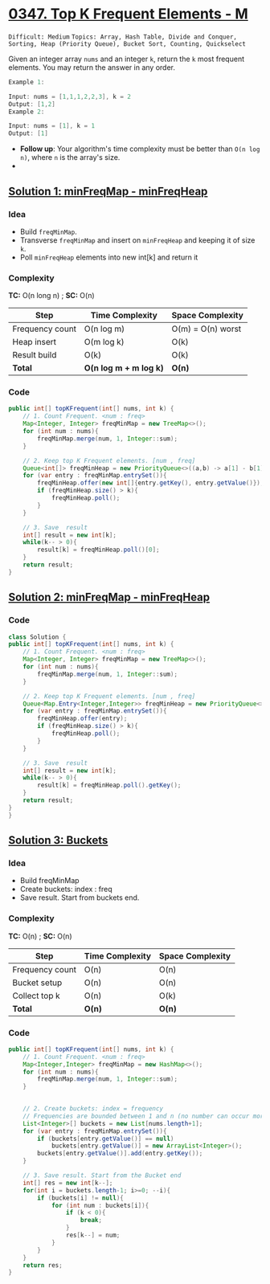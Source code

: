 
# [0347. Top K Frequent Elements - M](https://leetcode.com/problems/top-k-frequent-elements/description/)

`Difficult: Medium`
`Topics: Array, Hash Table, Divide and Conquer, Sorting, Heap (Priority Queue), Bucket Sort, Counting, Quickselect`

Given an integer array `nums` and an integer `k`, return the `k` most frequent elements. You may return the answer in any order.


 
 ```java
Example 1:

Input: nums = [1,1,1,2,2,3], k = 2
Output: [1,2]
Example 2:

Input: nums = [1], k = 1
Output: [1]
```
- **Follow up**: Your algorithm's time complexity must be better than `O(n log n)`, where `n` is the array's size.
- 
## [Solution 1: minFreqMap - minFreqHeap ](https://leetcode.com/problems/top-k-frequent-elements/submissions/1671990801/)

### Idea
- Build `freqMinMap`.
- Transverse `freqMinMap` and insert on `minFreqHeap` and keeping it of size `k`.
- Poll `minFreqHeap` elements into new int[k] and return it
  

### Complexity
**TC:** O(n long n) ; **SC:** O(n)

| Step            | Time Complexity          | Space Complexity  |
| --------------- | ------------------------ | ----------------- |
| Frequency count | O(n log m)               | O(m) = O(n) worst |
| Heap insert     | O(m log k)               | O(k)              |
| Result build    | O(k)                     | O(k)              |
| **Total**       | **O(n log m + m log k)** | **O(n)**          |


### Code
```java
public int[] topKFrequent(int[] nums, int k) {
    // 1. Count Frequent. <num : freq>
    Map<Integer, Integer> freqMinMap = new TreeMap<>();
    for (int num : nums){
        freqMinMap.merge(num, 1, Integer::sum);
    }

    // 2. Keep top K Frequent elements. [num , freq]
    Queue<int[]> freqMinHeap = new PriorityQueue<>((a,b) -> a[1] - b[1]);
    for (var entry : freqMinMap.entrySet()){
        freqMinHeap.offer(new int[]{entry.getKey(), entry.getValue()});
        if (freqMinHeap.size() > k){
            freqMinHeap.poll();
        }
    }

    // 3. Save  result
    int[] result = new int[k];
    while(k-- > 0){
        result[k] = freqMinHeap.poll()[0];
    }
    return result;        
}
```

## [Solution 2: minFreqMap - minFreqHeap ](https://leetcode.com/problems/top-k-frequent-elements/submissions/1671994857/)

### Code
```java
class Solution {
public int[] topKFrequent(int[] nums, int k) {
    // 1. Count Frequent. <num : freq>
    Map<Integer, Integer> freqMinMap = new TreeMap<>();
    for (int num : nums){
        freqMinMap.merge(num, 1, Integer::sum);
    }

    // 2. Keep top K Frequent elements. [num , freq]
    Queue<Map.Entry<Integer,Integer>> freqMinHeap = new PriorityQueue<>(Map.Entry.comparingByValue());
    for (var entry : freqMinMap.entrySet()){
        freqMinHeap.offer(entry);
        if (freqMinHeap.size() > k){
            freqMinHeap.poll();
        }
    }

    // 3. Save  result
    int[] result = new int[k];
    while(k-- > 0){
        result[k] = freqMinHeap.poll().getKey();
    }
    return result;        
}
}
```

## [Solution 3: Buckets ]( https://leetcode.com/problems/top-k-frequent-elements/submissions/1671997150/ )

### Idea
- Build freqMinMap
- Create buckets: index : freq
- Save result. Start from buckets end.

### Complexity
**TC:** O(n) ; **SC:** O(n)

| Step            | Time Complexity | Space Complexity |
| --------------- | --------------- | ---------------- |
| Frequency count | O(n)            | O(n)             |
| Bucket setup    | O(n)            | O(n)             |
| Collect top k   | O(n)            | O(k)             |
| **Total**       | **O(n)**        | **O(n)**         |


### Code
```java
public int[] topKFrequent(int[] nums, int k) {
    // 1. Count Frequent. <num : freq>
    Map<Integer,Integer> freqMinMap = new HashMap<>();
    for (int num : nums){
        freqMinMap.merge(num, 1, Integer::sum);
    }            

    
    // 2. Create buckets: index = frequency
    // Frequencies are bounded between 1 and n (no number can occur more than n times).
    List<Integer>[] buckets = new List[nums.length+1];
    for (var entry : freqMinMap.entrySet()){
        if (buckets[entry.getValue()] == null)
            buckets[entry.getValue()] = new ArrayList<Integer>();
        buckets[entry.getValue()].add(entry.getKey());
    }

    // 3. Save result. Start from the Bucket end
    int[] res = new int[k--];
    for(int i = buckets.length-1; i>=0; --i){
        if (buckets[i] != null){
            for (int num : buckets[i]){
                if (k < 0){
                    break;
                }
                res[k--] = num;
            }
        }
    }
    return res;
}
```